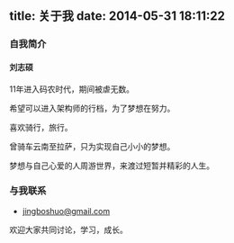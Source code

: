 title: 关于我
date: 2014-05-31 18:11:22
---

### 自我简介
#### 刘志硕
11年进入码农时代，期间被虐无数。

希望可以进入架构师的行档，为了梦想在努力。

喜欢骑行，旅行。

曾骑车云南至拉萨，只为实现自己小小的梦想。

梦想与自己心爱的人周游世界，来渡过短暂并精彩的人生。

### 与我联系
* jingboshuo@gmail.com

欢迎大家共同讨论，学习，成长。
